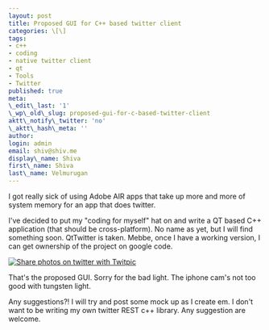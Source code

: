 ```yaml
---
layout: post
title: Proposed GUI for C++ based twitter client
categories: \[\]
tags:
- c++
- coding
- native twitter client
- qt
- Tools
- Twitter
published: true
meta:
\_edit\_last: '1'
\_wp\_old\_slug: proposed-gui-for-c-based-twitter-client
aktt\_notify\_twitter: 'no'
\_aktt\_hash\_meta: ''
author:
login: admin
email: shiv@shiv.me
display\_name: Shiva
first\_name: Shiva
last\_name: Velmurugan
---
```


I got really sick of using Adobe AIR apps that take up more and more of system memory for an app that does twitter.

I've decided to put my "coding for myself" hat on and write a QT based C++ application (that should be cross-platform). No name as yet, but I will find something soon. QtTwitter is taken. Mebbe, once I have a working version, I can get ownership of the project on google code.

[![Share photos on twitter with Twitpic](/images/i942.jpg)][0]

That's the proposed GUI. Sorry for the bad light. The iphone cam's not too good with tungsten light.

Any suggestions?! I will try and post some mock up as I create em. I don't want to be writing my own twitter REST c++ library. Any suggestion are welcome.


[0]: http://twitpic.com/i942 "Share photos on twitter with Twitpic"